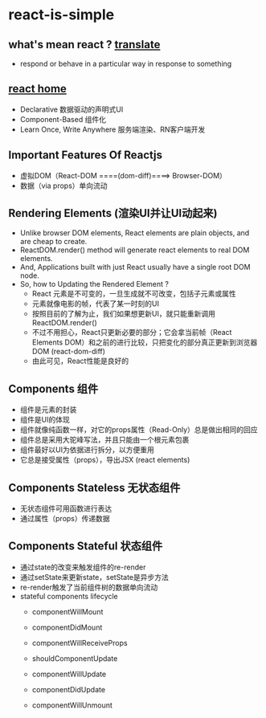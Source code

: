 # react-is-simple

## what's mean react ? [translate](https://translate.google.cn/#en/zh-CN/react)
  * respond or behave in a particular way in response to something

## [react home](https://facebook.github.io/react/)
  * Declarative 数据驱动的声明式UI
  * Component-Based 组件化
  * Learn Once, Write Anywhere 服务端渲染、RN客户端开发

## Important Features Of Reactjs
  * 虚拟DOM（React-DOM ====(dom-diff)====> Browser-DOM）
  * 数据（via props）单向流动


## Rendering Elements (渲染UI并让UI动起来)
  * Unlike browser DOM elements, React elements are plain objects, and are cheap to create. 
  * ReactDOM.render() method will generate react elements to real DOM elements.
  * And, Applications built with just React usually have a single root DOM node. 
  * So, how to Updating the Rendered Element ?
    - React 元素是不可变的，一旦生成就不可改变，包括子元素或属性
    - 元素就像电影的帧，代表了某一时刻的UI
    - 按照目前的了解为止，我们如果想更新UI，就只能重新调用ReactDOM.render()
    - 不过不用担心，React只更新必要的部分；它会拿当前帧（React Elements DOM）和之前的进行比较，只把变化的部分真正更新到浏览器DOM (react-dom-diff)
    - 由此可见，React性能是良好的

## Components 组件
  * 组件是元素的封装
  * 组件是UI的体现
  * 组件就像纯函数一样，对它的props属性（Read-Only）总是做出相同的回应
  * 组件总是采用大驼峰写法，并且只能由一个根元素包裹
  * 组件最好以UI为依据进行拆分，以方便重用
  * 它总是接受属性（props），导出JSX (react elements)

## Components Stateless 无状态组件
  * 无状态组件可用函数进行表达
  * 通过属性（props）传递数据

## Components Stateful 状态组件
  * 通过state的改变来触发组件的re-render
  * 通过setState来更新state，setState是异步方法
  * re-render触发了当前组件树的数据单向流动
  * stateful components lifecycle
    - componentWillMount
    - componentDidMount
    
    - componentWillReceiveProps
    - shouldComponentUpdate
    - componentWillUpdate
    - componentDidUpdate

    - componentWillUnmount
